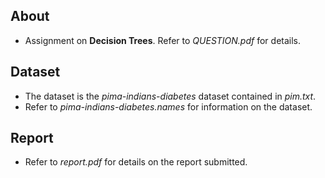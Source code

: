 About
------

- Assignment on **Decision Trees**. Refer to *QUESTION.pdf* for details.

Dataset
-------

- The dataset is the *pima-indians-diabetes* dataset contained in *pim.txt*.
- Refer to *pima-indians-diabetes.names* for information on the dataset.

Report
------

- Refer to *report.pdf* for details on the report submitted.

